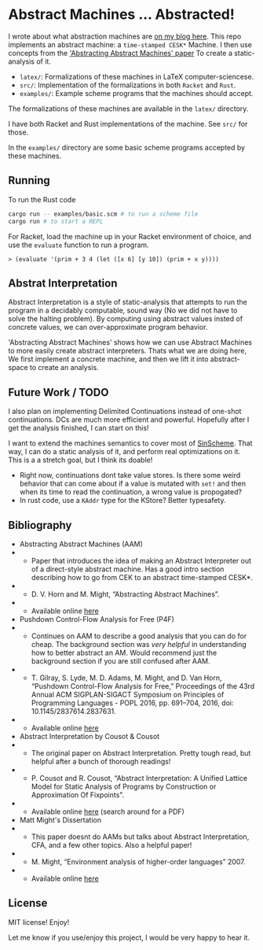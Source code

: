 # Abstract Machines ... Abstracted! #

I wrote about what abstraction machines are
[on my blog here](https://drs.is/post/abstract-machines/).
This repo implements an abstract machine: a `time-stamped CESK*` Machine.
I then use concepts from the
['Abstracting Abstract Machines' paper](http://matt.might.net/papers/vanhorn2010abstract.pdf)
To create a static-analysis of it.

* `latex/`: Formalizations of these machines in LaTeX computer-sciencese.
* `src/`: Implementation of the formalizations in both `Racket` and `Rust`.
* `examples/`: Example scheme programs that the machines should accept.

The formalizations of these machines are available in the `latex/` directory.

I have both Racket and Rust implementations of the machine. See `src/` for those.

In the `examples/` directory are some basic scheme programs accepted by these machines.


## Running ##

To run the Rust code

```bash
cargo run -- examples/basic.scm # to run a scheme file
cargo run # to start a REPL
```

For Racket, load the machine up in your Racket environment of choice,
and use the `evaluate` function to run a program.

```racket
> (evaluate '(prim + 3 4 (let ([x 6] [y 10]) (prim + x y))))
```

## Abstrat Interpretation ##

Abstract Interpretation is a style of static-analysis that attempts
to run the program in a decidably computable, sound way
(No we did not have to solve the halting problem).
By computing using abstract values insted of concrete values,
we can over-approximate program behavior.

'Abstracting Abstract Machines' shows how we can use Abstract Machines
to more easily create abstract interpreters. Thats what we are doing here,
We first implement a concrete machine, and then we lift it into abstract-space
to create an analysis.

## Future Work / TODO ##

I also plan on implementing Delimited Continuations instead of one-shot
continuations. DCs are much more efficient and powerful.
Hopefully after I get the analysis finished, I can start on this!

I want to extend the machines semantics to cover most of
[SinScheme](https://github.com/sinistersnare/SinScheme).
That way, I can do a static analysis of it, and perform real optimizations
on it. This is a a stretch goal, but I think its doable!

* Right now, continuations dont take value stores. Is there some weird behavior that can come about if a value is mutated with `set!` and then when its time to read the continuation, a wrong value is propogated?
* In rust code, use a `KAddr` type for the KStore? Better typesafety.

## Bibliography ##

- Abstracting Abstract Machines (AAM)
- - Paper that introduces the idea of making an Abstract Interpreter out of a direct-style abstract machine. Has a good intro section describing how to go from CEK to an abstract time-stamped CESK*.
- - D. V. Horn and M. Might, “Abstracting Abstract Machines”.
- - Available online [here](http://matt.might.net/papers/vanhorn2010abstract.pdf)
- Pushdown Control-Flow Analysis for Free (P4F)
- - Continues on AAM to describe a good analysis that you can do for cheap. The background section was _very helpful_ in understanding how to better abstract an AM. Would recommend just the background section if you are still confused after AAM.
- - T. Gilray, S. Lyde, M. D. Adams, M. Might, and D. Van Horn, “Pushdown Control-Flow Analysis for Free,” Proceedings of the 43rd Annual ACM SIGPLAN-SIGACT Symposium on Principles of Programming Languages - POPL 2016, pp. 691–704, 2016, doi: 10.1145/2837614.2837631.
- - Available online [here](https://gilray.org/pdf/pushdown-for-free.pdf)
- Abstract Interpretation by Cousot & Cousot
- - The original paper on Abstract Interpretation. Pretty tough read, but helpful after a bunch of thorough readings!
- - P. Cousot and R. Cousot, “Abstract Interpretation: A Unified Lattice Model for Static Analysis of Programs by Construction or Approximation Of Fixpoints".
- - Available online [here](https://dl.acm.org/doi/10.1145/512950.512973) (search around for a PDF)
- Matt Might's Dissertation
- - This paper doesnt do AAMs but talks about Abstract Interpretation, CFA, and a few other topics. Also a helpful paper!
- - M. Might, “Environment analysis of higher-order languages” 2007.
- - Available online [here](http://matt.might.net/papers/might2007diss.pdf)

## License ##

MIT license! Enjoy!

Let me know if you use/enjoy this project, I would be very happy to hear it.
